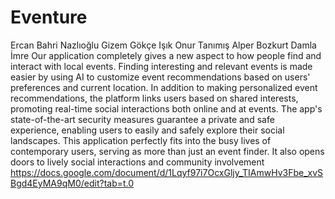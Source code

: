 # Eventure
Ercan Bahri Nazlıoğlu
Gizem Gökçe Işık
Onur Tanımış
Alper Bozkurt
Damla İmre
Our application completely gives a new aspect to how people find and interact with local events. Finding interesting and relevant events is made easier by using AI to customize event recommendations based on users' preferences and current location. In addition to making personalized event recommendations, the platform links users based on shared interests, promoting real-time social interactions both online and at events. The app's state-of-the-art security measures guarantee a private and safe experience, enabling users to easily and safely explore their social landscapes. This application perfectly fits into the busy lives of contemporary users, serving as more than just an event finder. It also opens doors to lively social interactions and community involvement
https://docs.google.com/document/d/1Lqyf97i7OcxGljy_TIAmwHv3Fbe_xvSBgd4EyMA9qM0/edit?tab=t.0
